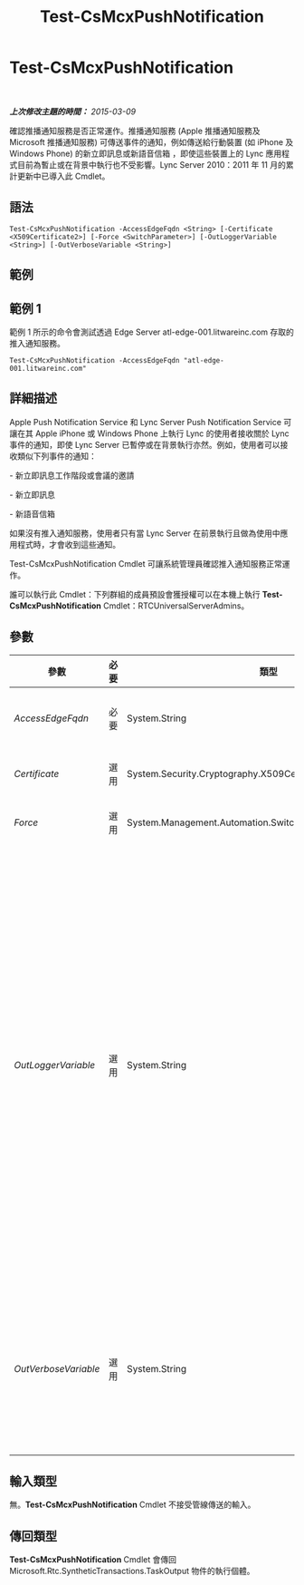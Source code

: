 ﻿---
title: Test-CsMcxPushNotification
TOCTitle: Test-CsMcxPushNotification
ms:assetid: db81339b-f79a-418a-b29d-8596dff7a210
ms:mtpsurl: https://technet.microsoft.com/zh-tw/library/Hh690043(v=OCS.15)
ms:contentKeyID: 49292516
ms.date: 08/10/2015
mtps_version: v=OCS.15
ms.translationtype: HT
---

# Test-CsMcxPushNotification

 

_**上次修改主題的時間：** 2015-03-09_

確認推播通知服務是否正常運作。推播通知服務 (Apple 推播通知服務及 Microsoft 推播通知服務) 可傳送事件的通知，例如傳送給行動裝置 (如 iPhone 及 Windows Phone) 的新立即訊息或新語音信箱 ，即使這些裝置上的 Lync 應用程式目前為暫止或在背景中執行也不受影響。Lync Server 2010：2011 年 11 月的累計更新中已導入此 Cmdlet。

## 語法

    Test-CsMcxPushNotification -AccessEdgeFqdn <String> [-Certificate <X509Certificate2>] [-Force <SwitchParameter>] [-OutLoggerVariable <String>] [-OutVerboseVariable <String>]

## 範例

## 範例 1

範例 1 所示的命令會測試透過 Edge Server atl-edge-001.litwareinc.com 存取的推入通知服務。

    Test-CsMcxPushNotification -AccessEdgeFqdn "atl-edge-001.litwareinc.com"

## 詳細描述

Apple Push Notification Service 和 Lync Server Push Notification Service 可讓在其 Apple iPhone 或 Windows Phone 上執行 Lync 的使用者接收關於 Lync 事件的通知，即使 Lync Server 已暫停或在背景執行亦然。例如，使用者可以接收類似下列事件的通知：

\- 新立即訊息工作階段或會議的邀請

\- 新立即訊息

\- 新語音信箱

如果沒有推入通知服務，使用者只有當 Lync Server 在前景執行且做為使用中應用程式時，才會收到這些通知。

Test-CsMcxPushNotification Cmdlet 可讓系統管理員確認推入通知服務正常運作。

誰可以執行此 Cmdlet：下列群組的成員預設會獲授權可以在本機上執行 **Test-CsMcxPushNotification** Cmdlet：RTCUniversalServerAdmins。

## 參數


<table>
<colgroup>
<col style="width: 25%" />
<col style="width: 25%" />
<col style="width: 25%" />
<col style="width: 25%" />
</colgroup>
<thead>
<tr class="header">
<th>參數</th>
<th>必要</th>
<th>類型</th>
<th>說明</th>
</tr>
</thead>
<tbody>
<tr class="odd">
<td><p><em>AccessEdgeFqdn</em></p></td>
<td><p>必要</p></td>
<td><p>System.String</p></td>
<td><p>Access Edge Server 用來連線至推入通知服務的完整網域名稱。</p></td>
</tr>
<tr class="even">
<td><p><em>Certificate</em></p></td>
<td><p>選用</p></td>
<td><p>System.Security.Cryptography.X509Certificates.X509Certificate2</p></td>
<td><p>可讓您指定要用於驗證的 X509 憑證</p></td>
</tr>
<tr class="odd">
<td><p><em>Force</em></p></td>
<td><p>選用</p></td>
<td><p>System.Management.Automation.SwitchParameter</p></td>
<td><p>隱藏執行命令時可能發生的非嚴重錯誤訊息。</p></td>
</tr>
<tr class="even">
<td><p><em>OutLoggerVariable</em></p></td>
<td><p>選用</p></td>
<td><p>System.String</p></td>
<td><p>如有指定此參數，會將執行 Cmdlet 的詳細輸出儲存在指定的變數中。此變數包含兩個方法 (ToHTML 和 ToXML)，可用於將輸出儲存為 HTML 或 XML 檔案。</p>
<p>若要將輸出儲存在名為 $TestOutput 的記錄器變數中，請使用下列語法：</p>
<p>-OutLoggerVariable TestOutput</p>
<p>附註：指定變數名稱時，請勿在前面加上 $ 字元。</p>
<p>若要將儲存在記錄器變數中的資訊儲存為 HTML 檔案，請使用類似下列的命令：</p>
<p>$TestOutput.ToHTML() &gt; C:\Logs\TestOutput.html</p>
<p>若要將儲存在記錄器變數中的資訊儲存為 XML 檔案，請使用類似下列的命令：</p>
<p>$TestOutput.ToXML() &gt; C:\Logs\TestOutput.xml</p></td>
</tr>
<tr class="odd">
<td><p><em>OutVerboseVariable</em></p></td>
<td><p>選用</p></td>
<td><p>System.String</p></td>
<td><p>如有指定此參數，會將執行 Cmdlet 的詳細輸出儲存在指定的變數中。例如，若要將輸出儲存在名為 $TestOutput 的變數中，請使用下列語法：</p>
<p>-OutVerboseVariable TestOutput</p>
<p>指定變數名稱時，請勿在前面加上 $ 字元。</p></td>
</tr>
</tbody>
</table>


## 輸入類型

無。**Test-CsMcxPushNotification** Cmdlet 不接受管線傳送的輸入。

## 傳回類型

**Test-CsMcxPushNotification** Cmdlet 會傳回 Microsoft.Rtc.SyntheticTransactions.TaskOutput 物件的執行個體。

